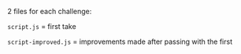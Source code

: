 2 files for each challenge:

`script.js` = first take

`script-improved.js` = improvements made after passing with the first